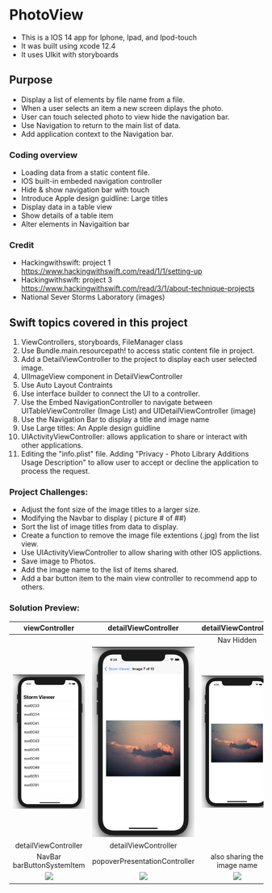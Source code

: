 # PhotoView 
* This is a IOS 14 app for Iphone, Ipad, and Ipod-touch 
* It was built using xcode 12.4
* It uses UIkit with storyboards

## Purpose
* Display a list of elements by file name from a file.
* When a user selects an item a new screen diplays the photo.
* User can touch selected photo to view hide the navigation bar.
* Use Navigation to return to the main list of data.
* Add application context to the Navigation bar.

### Coding overview
* Loading data from a static content file.
* IOS built-in embeded navigation controller
* Hide & show navigation bar with touch 
* Introduce Apple design guidline: Large titles
* Display data in a table view
* Show details of a table item
* Alter elements in Navigaition bar

### Credit
* Hackingwithswift: project 1
https://www.hackingwithswift.com/read/1/1/setting-up
* Hackingwithswift: project 3 
https://www.hackingwithswift.com/read/3/1/about-technique-projects
* National Sever Storms Laboratory (images)

## Swift topics covered in this project
1. ViewControllers, storyboards, FileManager class
2. Use Bundle.main.resourcepath! to access static content file in project.
3. Add a DetailViewController to the project to display each user selected image.
4. UIImageView component in DetailViewController
5. Use Auto Layout Contraints
6. Use interface builder to connect the UI to a controller.
7. Use the Embed NavigationController to navigate between UITableViewController (Image List) and UIDetailViewController (image)
8. Use the Navigation Bar to display a title and image name
9. Use Large titles: An Apple design guidline
10. UIActivityViewController: allows application to share or interact with other applications.
11. Editing the "info.plist" file. Adding "Privacy - Photo Library Additions Usage Description" to allow user to accept or decline the application to process the request.
### Project Challenges:
* Adjust the font size of the image titles to a larger size.
* Modifying the Navbar to display (  picture # of ##)
* Sort the list of image titles from data to display.
* Create a function to remove the image file extentions (.jpg) from the list view.
* Use UIActivityViewController to allow sharing with other IOS applictions. 
* Save image to Photos.
* Add the image name to the list of items shared.
* Add a bar button item to the main view controller to recommend app to others.
### Solution Preview:

| viewController | detailViewController | detailViewController |
| :---------------:  | :----------------:  | :----------------:  |
|                          |                            | Nav Hidden       |
| <img src="https://github.com/benjkent/Hacking-with-Swift-UIkit/blob/main/screenshots/viewController.png"> | <img src="https://github.com/benjkent/Hacking-with-Swift-UIkit/blob/main/screenshots/detailViewController.png"> | <img src="https://github.com/benjkent/Hacking-with-Swift-UIkit/blob/main/screenshots/detailViewControllerHidden.png" >|
| detailViewController | detailViewController | | |
| NavBar barButtonSystemItem| popoverPresentationController | also sharing the image name| |
| <img src="https://github.com/benjkent/Hacking-with-Swift-UIkit-01-imageViewer/blob/main/screenshots/detailViewController-UIActivity.png"> | <img src="https://github.com/benjkent/Hacking-with-Swift-UIkit-01-imageViewer/blob/main/screenshots/detailViewController-UIActivityShow.png"> | <img src="https://github.com/benjkent/Hacking-with-Swift-UIkit-01-imageViewer/blob/main/screenshots/detailViewController-UIActivity-imageTitle.png"> | |


